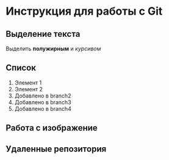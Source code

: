# Инструкция для работы с Git

## Выделение текста

Выделить **полужирным** и _курсивом_


## Список 

1. Элемент 1
2. Элемент 2
3. Добавлено в branch2
4. Добавлено в branch3
5. Добавлено в branch4

## Работа с изображение 

## Удаленные репозитория
